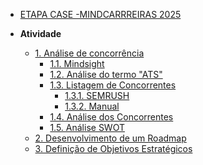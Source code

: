 <!-- docs/_sidebar.md -->

- [ETAPA CASE -MINDCARRREIRAS 2025](README.md)

- **Atividade**
  - [1. Análise de concorrência](./atividade/analise-concorrencia.md)
    - [1.1. Mindsight](./foco1/mindsight.md)
    - [1.2. Análise do termo "ATS"](./foco1/analise_termo.md)
    - [1.3. Listagem de Concorrentes](./foco1/lista_concorrentes.md)
      - [1.3.1. SEMRUSH](./concorrentes/semrush.md)
      - [1.3.2. Manual](./concorrentes/manual.md)
    - [1.4. Análise dos Concorrentes](./foco1/lista_concorrentes.md)
    - [1.5. Análise SWOT](./foco1/swot.md)
  - [2. Desenvolvimento de um Roadmap](./atividade/obj_estrategicos.md)
  - [3. Definição de Objetivos Estratégicos](./atividade/roadmap.md)
  
